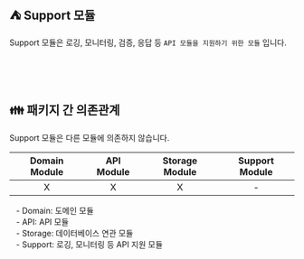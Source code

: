 ## ⛺️ Support 모듈

Support 모듈은 로깅, 모니터링, 검증, 응답 등 `API 모듈을 지원하기 위한 모듈` 입니다.

<br/><br/><br/>

## 👪 패키지 간 의존관계

Support 모듈은 다른 모듈에 의존하지 않습니다.

| Domain Module | API Module | Storage Module | Support Module |
|:-------------:|:----------:|:--------------:|:--------------:|
|       X       |     X      |       X        |       -        |

&nbsp;&nbsp; - Domain: 도메인 모듈 <br/>
&nbsp;&nbsp; - API: API 모듈 <br/>
&nbsp;&nbsp; - Storage: 데이터베이스 연관 모듈 <br/>
&nbsp;&nbsp; - Support: 로깅, 모니터링 등 API 지원 모듈 <br/>

<br/>
